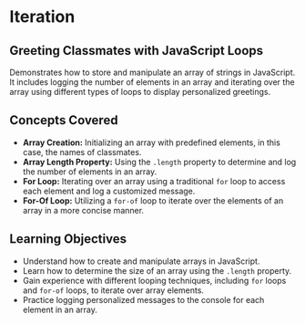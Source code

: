 # Iteration

## Greeting Classmates with JavaScript Loops

Demonstrates how to store and manipulate an array of strings in JavaScript. It includes logging the number of elements in an array and iterating over the array using different types of loops to display personalized greetings.

## Concepts Covered

- **Array Creation:** Initializing an array with predefined elements, in this case, the names of classmates.
- **Array Length Property:** Using the `.length` property to determine and log the number of elements in an array.
- **For Loop:** Iterating over an array using a traditional `for` loop to access each element and log a customized message.
- **For-Of Loop:** Utilizing a `for-of` loop to iterate over the elements of an array in a more concise manner.

## Learning Objectives

- Understand how to create and manipulate arrays in JavaScript.
- Learn how to determine the size of an array using the `.length` property.
- Gain experience with different looping techniques, including `for` loops and `for-of` loops, to iterate over array elements.
- Practice logging personalized messages to the console for each element in an array.


